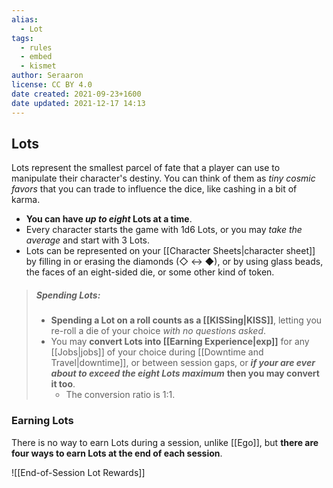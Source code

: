 ```yaml
---
alias:
  - Lot
tags:
  - rules
  - embed
  - kismet
author: Seraaron
license: CC BY 4.0
date created: 2021-09-23+1600
date updated: 2021-12-17 14:13
---
```


## Lots

Lots represent the smallest parcel of fate that a player can use to manipulate their character's destiny. You can think of them as _tiny cosmic favors_ that you can trade to influence the dice, like cashing in a bit of karma.

- **You can have _up to eight_ Lots at a time**.
- Every character starts the game with 1d6 Lots, or you may _take the average_ and start with 3 Lots.
- Lots can be represented on your [[Character Sheets|character sheet]] by filling in or erasing the diamonds (◇ ↔ ◆), or by using glass beads, the faces of an eight-sided die, or some other kind of token.

> ##### Spending Lots:
>
> - **Spending a Lot on a roll counts as a [[KISSing|KISS]]**, letting you re-roll a die of your choice _with no questions asked_.
> - You may **convert Lots into [[Earning Experience|exp]]** for any [[Jobs|jobs]] of your choice during [[Downtime and Travel|downtime]], or between session gaps, or _**if your are ever about to exceed the eight Lots maximum**_ **then you may convert it too**.
>     - The conversion ratio is 1:1.

### Earning Lots

There is no way to earn Lots during a session, unlike [[Ego]], but **there are four ways to earn Lots at the end of each session**.

![[End-of-Session Lot Rewards]]

